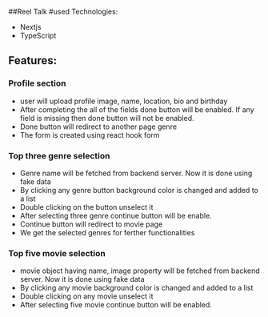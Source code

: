 ##Reel Talk
#used Technologies:

<ul>
<li>Nextjs</li>
<li>TypeScript</li>
</ul>
<h2>Features:</h2>
<h3>Profile section</h3>
<ul>
    <li>user will upload profile image, name, location, bio and birthday </li>
    <li>After completing the all of the fields done button will be enabled. If any field is missing then done button will not be enabled.</li>
    <li>Done button will redirect to another page genre</li>
    <li>The form is created using react hook form </li>
</ul>
<h3>Top three genre selection</h3>
<ul>
    <li>Genre name will be fetched from backend server. Now it is done using fake data </li>
    <li>By clicking any genre button background color is changed and added to a list</li>
    <li>Double clicking on the button unselect it</li>
    <li>After selecting three genre continue button will be enable.</li>
    <li>Continue button will  redirect to movie page</li>
    <li> We get the selected genres for ferther functionalities</li>
</ul>
<h3>Top five movie selection</h3>
<ul>
    <li>movie object having name, image property will be fetched from backend server. Now it is done using fake data </li>
    <li>By clicking any movie  background color is changed and added to a list</li>
    <li>Double clicking on any movie unselect it</li>
    <li>After selecting five movie continue button will be enabled.</li>
   
</ul>
